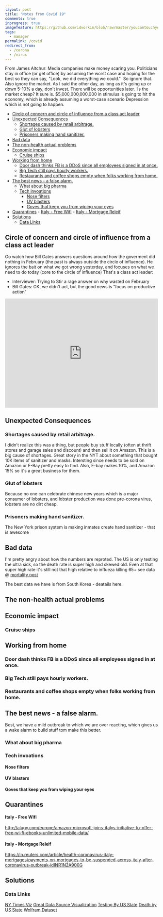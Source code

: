 ```yaml
---
layout: post
title: "Notes from Covid 19"
comments: true
inprogress: true
imagefeature: https://github.com/idvorkin/blob/raw/master/youcantouchyourself.png
tags:
  - manager
permalink: /covid
redirect_from:
  - /corona
  - /virus
---
```


From James Altchur: Media companies make money scaring you. Politicians stay in office (or get office) by assuming the worst case and hoping for the best so they can say, "Look, we did everything we could."  So ignore that. Also ignore the market. As I said the other day, as long as it's going up or down 5-10% a day, don't invest. There will be opportunities later.  Is the market cheap? It sure is. \$5,000,000,000,000 in stimulus is going to hit the economy, which is already assuming a worst-case scenario Depression which is not going to happen.

<!-- prettier-ignore-start -->
<!-- vim-markdown-toc GFM -->

- [Circle of concern and circle of influence from a class act leader](#circle-of-concern-and-circle-of-influence-from-a-class-act-leader)
- [Unexpected Consequences](#unexpected-consequences)
    - [Shortages caused by retail arbitrage.](#shortages-caused-by-retail-arbitrage)
    - [Glut of lobsters](#glut-of-lobsters)
    - [Prisoners making hand sanitizer.](#prisoners-making-hand-sanitizer)
- [Bad data](#bad-data)
- [The non-health actual problems](#the-non-health-actual-problems)
- [Economic impact](#economic-impact)
    - [Cruise ships](#cruise-ships)
- [Working from home](#working-from-home)
    - [Door dash thinks FB is a DDoS since all employees signed in at once.](#door-dash-thinks-fb-is-a-ddos-since-all-employees-signed-in-at-once)
    - [Big Tech still pays hourly workers.](#big-tech-still-pays-hourly-workers)
    - [Restaurants and coffee shops empty when folks working from home.](#restaurants-and-coffee-shops-empty-when-folks-working-from-home)
- [The best news - a false alarm.](#the-best-news---a-false-alarm)
    - [What about big pharma](#what-about-big-pharma)
    - [Tech invoations](#tech-invoations)
        - [Nose filters](#nose-filters)
        - [UV blasters](#uv-blasters)
        - [Goves that keep you from wiping your eyes](#goves-that-keep-you-from-wiping-your-eyes)
- [Quarantines](#quarantines)
        - [Italy - Free Wifi](#italy---free-wifi)
        - [Italy - Mortgage Releif](#italy---mortgage-releif)
- [Solutions](#solutions)
    - [Data Links](#data-links)

<!-- vim-markdown-toc -->
<!-- prettier-ignore-end -->

## Circle of concern and circle of influence from a class act leader

Go watch how Bill Gates answers questions around how the goverment did nothing in February (the past is always outside the circle of influence). He ignores the bait on what we got wrong yesterday, and focuses on what we need to do today (core to the circle of influence) That's a class act leader:

- Interviewer: Trying to Stir a rage answer on why wasted on February
- Bill Gates: OK, we didn't act, but the good news is "focus on productive action"

<iframe id="ytplayer" type="text/html" width="100%" height="360"
  src=" https://www.youtube.com/embed/Xe8fIjxicoo?start=643" frameborder="0"></iframe>

## Unexpected Consequences

### Shortages caused by retail arbitrage.

I didn't realize this was a thing, but people buy stuff locally (often at thrift stores and garage sales and discount) and then sell it on Amazon. This is a big cause of shortages. Great story in the NYT about something that bought 10K items of sanitizer and masks. Intersting since needs to be sold on Amazon or E-Bay pretty easy to find. Also, E-bay makes 10%, and Amazon 15% so it's a great business for them.

### Glut of lobsters

Because no one can celebrate chinese new years which is a major consumer of lobsters, and lobster production was done pre-corona virus, lobsters are no dirt cheap.

### Prisoners making hand sanitizer.

The New York prison system is making inmates create hand sanitizer - that is awesome

## Bad data

I'm pretty angry about how the numbers are reproted. The US is only testing the ultra sick, so the death rate is super high and skewed old. Even at that super high rate it's still not that high relative to influeza killing 65+ see data @ [mortality post](/death)

The best data we have is from South Korea - deatails here.

## The non-health actual problems

## Economic impact

### Cruise ships

## Working from home

### Door dash thinks FB is a DDoS since all employees signed in at once.

### Big Tech still pays hourly workers.

### Restaurants and coffee shops empty when folks working from home.

## The best news - a false alarm.

Best, we have a mild outbreak to which we are over reacting, which gives us a wake alarm to build stuff tom make this better.

### What about big pharma

### Tech invoations

#### Nose filters

#### UV blasters

#### Goves that keep you from wiping your eyes

## Quarantines

#### Italy - Free Wifi

http://alugy.com/europe/amazon-microsoft-joins-italys-initiative-to-offer-free-wi-fi-ebooks-unlimited-mobile-data/

#### Italy - Mortgage Releif

https://in.reuters.com/article/health-coronavirus-italy-mortgages/payments-on-mortgages-to-be-suspended-across-italy-after-coronavirus-outbreak-idINR1N2A900G

## Solutions

### Data Links

[NY Times Viz](https://github.com/nytimes/covid-19-data)
[Great Data Source Visualization](https://ourworldindata.org/coronavirus)
[Testing By US State](https://github.com/COVID19Tracking/covid-tracking-data/tree/master/data)
[Death by US State](https://github.com/nytimes/covid-19-data)
[Wolfram Dataset](https://community.wolfram.com/groups/-/m/t/1872608)
